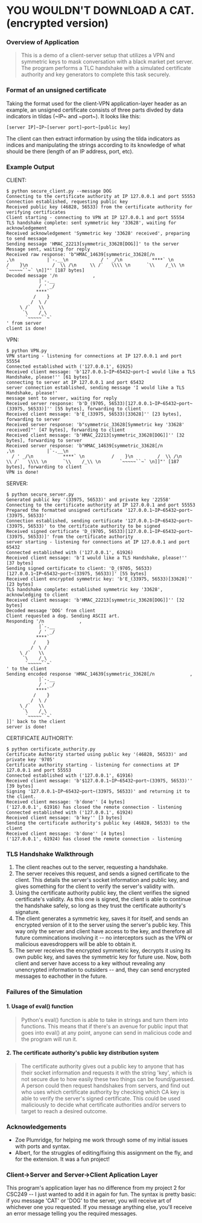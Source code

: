 # YOU WOULDN'T DOWNLOAD A CAT. (encrypted version)

### Overview of Application
> This is a demo of a client-server setup that utilizes a VPN and symmetric keys to mask conversation with a black market pet server. The program performs a TLC handshake with a simulated certificate authority and key generators to complete this task securely. 

### Format of an unsigned certificate
Taking the format used for the client-VPN application-layer header as an example, an unsigned certificate consists of three parts divded by data indicators in tildas (\~IP\~ and \~port\~). It looks like this:
```
[server IP]~IP~[server port]~port~[public key]
```
The client can then extract information by using the tilda indicators as indices and manipulating the strings according to its knowledge of what should be there (length of an IP address, port, etc).

### Example Output
CLIENT:
```
$ python secure_client.py --message DOG
Connecting to the certificate authority at IP 127.0.0.1 and port 55553
Connection established, requesting public key
Received public key (46828, 56533) from the certificate authority for verifying certificates
Client starting - connecting to VPN at IP 127.0.0.1 and port 55554
TLS handshake complete: sent symmetric key '33628', waiting for acknowledgement
Received acknowledgement 'Symmetric key '33628' received', preparing to send message
Sending message 'HMAC_22213[symmetric_33628[DOG]]' to the server
Message sent, waiting for reply
Received raw response: 'b"HMAC_14639[symmetric_33628[/n             ,\n            |`-.__\n            / ' _/\n           ****` \n          /    }\n         /  \\ /\n     \\ /`   \\\\ \n      `\\    /_\\ \n       `~~~~~``~` \n]]"' [187 bytes]
Decoded message '/n             ,
            |`-.__
            / ' _/
           ****`
          /    }
         /  \ /
     \ /`   \\
      `\    /_\
       `~~~~~``~`
' from server
client is done!
```

VPN:
```
$ python VPN.py
VPN starting - listening for connections at IP 127.0.0.1 and port 55554
Connected established with ('127.0.0.1', 61925)
Received client message: 'b'127.0.0.1~IP~65432~port~I would like a TLS Handshake, please!'' [61 bytes]  
connecting to server at IP 127.0.0.1 and port 65432 
server connection established, sending message 'I would like a TLS Handshake, please!'
message sent to server, waiting for reply
Received server response: 'b'D_(9705, 56533)[127.0.0.1~IP~65432~port~(33975, 56533)]'' [55 bytes], forwarding to client
Received client message: 'b'E_(33975, 56533)[33628]'' [23 bytes], forwarding to server
Received server response: 'b"symmetric_33628[Symmetric key '33628' received]"' [47 bytes], forwarding to client
Received client message: 'b'HMAC_22213[symmetric_33628[DOG]]'' [32 bytes], forwarding to server
Received server response: 'b"HMAC_14639[symmetric_33628[/n             ,\n            |`-.__\n          
  / ' _/\n           ****` \n          /    }\n         /  \\ /\n     \\ /`   \\\\ \n      `\\    /_\\ \n       `~~~~~``~` \n]]"' [187 bytes], forwarding to client
VPN is done!
```

SERVER:
```
$ python secure_server.py
Generated public key '(33975, 56533)' and private key '22558'
Connecting to the certificate authority at IP 127.0.0.1 and port 55553
Prepared the formatted unsigned certificate '127.0.0.1~IP~65432~port~(33975, 56533)'
Connection established, sending certificate '127.0.0.1~IP~65432~port~(33975, 56533)' to the certificate authority to be signed
Received signed certificate 'D_(9705, 56533)[127.0.0.1~IP~65432~port~(33975, 56533)]' from the certificate authority
server starting - listening for connections at IP 127.0.0.1 and port 65432
Connected established with ('127.0.0.1', 61926)
Received client message: 'b'I would like a TLS Handshake, please!'' [37 bytes]
Sending signed certificate to client: 'D_(9705, 56533)[127.0.0.1~IP~65432~port~(33975, 56533)]' [55 bytes]
Received client encrypted symmetric key: 'b'E_(33975, 56533)[33628]'' [23 bytes]
TLS handshake complete: established symmetric key '33628', acknowledging to client
Received client message: 'b'HMAC_22213[symmetric_33628[DOG]]'' [32 bytes]
Decoded message 'DOG' from client
Client requested a dog. Sending ASCII art.
Responding '/n             ,
            |`-.__
            / ' _/
           ****`
          /    }
         /  \ /
     \ /`   \\
      `\    /_\
       `~~~~~``~`
' to the client
Sending encoded response 'HMAC_14639[symmetric_33628[/n             ,
            |`-.__
            / ' _/
           ****`
          /    }
         /  \ /
     \ /`   \\
      `\    /_\
       `~~~~~``~`
]]' back to the client
server is done!
```

CERTIFICATE AUTHORITY:
```
$ python certificate_authority.py
Certificate Authority started using public key '(46828, 56533)' and private key '9705'
Certificate authority starting - listening for connections at IP 127.0.0.1 and port 55553
Connected established with ('127.0.0.1', 61916)
Received client message: 'b'$127.0.0.1~IP~65432~port~(33975, 56533)'' [39 bytes]
Signing '127.0.0.1~IP~65432~port~(33975, 56533)' and returning it to the client.
Received client message: 'b'done'' [4 bytes]        
('127.0.0.1', 61916) has closed the remote connection - listening
Connected established with ('127.0.0.1', 61924)
Received client message: 'b'key'' [3 bytes]
Sending the certificate authority's public key (46828, 56533) to the client
Received client message: 'b'done'' [4 bytes]        
('127.0.0.1', 61924) has closed the remote connection - listening
```

### TLS Handshake Walkthrough

1. The client reaches out to the server, requesting a handshake.
2. The server receives this request, and sends a signed certificate to the client. This details the server's socket information and public key, and gives something for the client to verify the server's validity with. 
3. Using the certificate authority public key, the client verifies the signed certificate's validity. As this one is signed, the client is able to continue the handshake safely, so long as they trust the certificate authority's signature.
4. The client generates a symmetric key, saves it for itself, and sends an encrypted version of it to the server using the server's public key. This way only the server and client have access to the key, and therefore all future commincations involving it -- no interceptors such as the VPN or malicious eavesdroppers will be able to obtain it.
5. The server receives the encrypted symmetric key, decrypts it using its own public key, and saves the symmetric key for future use. Now, both client and server have access to a key without revealing any unencrypted information to outsiders -- and, they can send encrypted messages to eachother in the future. 

### Failures of the Simulation

#### 1. Usage of eval() function
> Python's eval() function is able to take in strings and turn them into functions. This means that if there's an avenue for public input that goes into eval() at any point, anyone can send in malicious code and the program will run it. 
   
#### 2. The certificate authority's public key distribution system
> The certificate authority gives out a public key to anyone that has their socket information and requests it with the string 'key', which is not secure due to how easily these two things can be found/guessed. A person could then request handshakes from servers, and find out who uses which certificate authority by checking which CA key is able to verify the server's signed certificate. This could be used maliciously to decide what certificate authorities and/or servers to target to reach a desired outcome.

### Acknowledgements
- Zoe Plumridge, for helping me work through some of my initial issues with ports and syntax.
- Albert, for the struggles of editing/fixing this assignment on the fly, and for the extension. It was a fun project!

### Client->Server and Server->Client Aplication Layer
This program's application layer has no difference from my project 2 for CSC249 -- I just wanted to add it in again for fun. The syntax is pretty basic: if you message 'CAT' or 'DOG' to the server, you will receive art of whichever one you requested. If you message anything else, you'll receive an error message telling you the required messages. 
